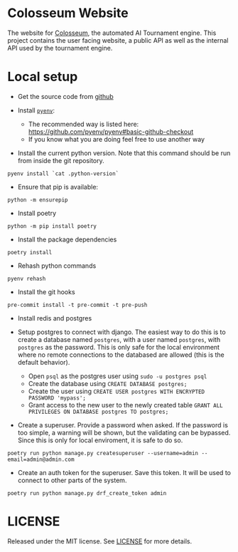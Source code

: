 # Colosseum Website

The website for [Colosseum](https://colosseum.website), the automated AI
Tournament engine.  This project contains the user facing website, a public API
as well as the internal API used by the tournament engine.

# Local setup

- Get the source code from [github](https://github.com/h3nnn4n/colosseum_website)

- Install [`pyenv`](https://github.com/pyenv/pyenv):
  - The recommended way is listed here: https://github.com/pyenv/pyenv#basic-github-checkout
  - If you know what you are doing feel free to use another way

- Install the current python version. Note that this command should be run from inside the git repository.
```
pyenv install `cat .python-version`
```

- Ensure that pip is available:
```
python -m ensurepip
```

- Install poetry
```
python -m pip install poetry
```

- Install the package dependencies
```
poetry install
```

- Rehash python commands
```
pyenv rehash
```

- Install the git hooks
```
pre-commit install -t pre-commit -t pre-push
```

- Install redis and postgres

- Setup postgres to connect with django. The easiest way to do this is to
  create a database named `postgres`, with a user named `postgres`, with
  `postgres` as the password. This is only safe for the local environment where
  no remote connections to the databased are allowed (this is the default
  behavior).
  - Open `psql` as the postgres user using `sudo -u postgres psql`
  - Create the database using `CREATE DATABASE postgres;`
  - Create the user using
  `CREATE USER postgres WITH ENCRYPTED PASSWORD 'mypass';`
  - Grant access to the new user to the newly created table
  `GRANT ALL PRIVILEGES ON DATABASE postgres TO postgres;`

- Create a superuser. Provide a password when asked. If the password is too
  simple, a warning will be shown, but the validating can be bypassed. Since
  this is only for local enviroment, it is safe to do so.
```
poetry run python manage.py createsuperuser --username=admin --email=admin@admin.com
```

- Create an auth token for the superuser. Save this token. It will be used to
  connect to other parts of the system.
```
poetry run python manage.py drf_create_token admin
```

# LICENSE

Released under the MIT license. See [LICENSE](LICENSE) for more details.
